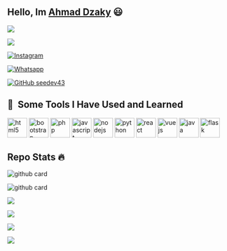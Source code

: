 
<!---
seedev43/seedev43 is a ✨ special ✨ repository because its `README.md` (this file) appears on your GitHub profile.
You can click the Preview link to take a look at your changes.
--->
## Hello, Im [Ahmad Dzaky](https://facebook.com/khunbotme) :smiley:

[<img src="https://img.shields.io/badge/Website-adz.my.id-blue">](www.adz.my.id)

[<img src="https://img.shields.io/badge/Email-dzakykun11@gmail.com-purple">](mailto:dzakykun11@gmail.com)

<a href="https://www.instagram.com/dzakym03" target="_blank"><img src="https://img.shields.io/badge/Instagram-%23E4405F.svg?&style=flat-square&logo=instagram&logoColor=white" alt="Instagram"></a>

<a href="https://wa.me/6289665362153" target="_blank"><img src="https://img.shields.io/badge/Whatsapp-%808080.svg?&style=flat-square&logo=Whatsapp&logoColor=white" alt="Whatsapp"></a>

[![GitHub seedev43](https://img.shields.io/github/followers/seedev43?label=follow&style=social)](https://github.com/seedev43)


## 🚀 &nbsp;Some Tools I Have Used and Learned

<p align="left">

<img src="https://cdn.jsdelivr.net/gh/devicons/devicon/icons/html5/html5-original.svg" alt="html5" width="45" height="45"/>

<img src="https://cdn.jsdelivr.net/gh/devicons/devicon/icons/bootstrap/bootstrap-original.svg" alt="bootstrap" width="45" height="45"/>

<img src="https://cdn.jsdelivr.net/gh/devicons/devicon/icons/php/php-original.svg" alt="php" width="45" height="45"/>

<img src="https://cdn.jsdelivr.net/gh/devicons/devicon/icons/javascript/javascript-original.svg" alt="javascript" width="45" height="45"/>

<img src="https://cdn.jsdelivr.net/gh/devicons/devicon/icons/nodejs/nodejs-original.svg" alt="nodejs" width="45" height="45"/>

<img src="https://cdn.jsdelivr.net/gh/devicons/devicon/icons/python/python-original.svg" alt="python" width="45" height="45"/>

<img src="https://cdn.jsdelivr.net/gh/devicons/devicon/icons/react/react-original.svg" alt="react" width="45" height="45"/>

<img src="https://cdn.jsdelivr.net/gh/devicons/devicon/icons/vuejs/vuejs-original.svg" alt="vuejs" width="45" height="45"/>

<img src="https://cdn.jsdelivr.net/gh/devicons/devicon/icons/java/java-original.svg" alt="java" width="45" height="45"/>

<img src="https://cdn.jsdelivr.net/gh/devicons/devicon/icons/flask/flask-original.svg" alt="flask" width="45" height="45"/>

</p>




## Repo Stats 🔥



![github card](https://github-readme-stats.vercel.app/api/pin/?username=seedev43&repo=seetelebot&theme=highcontrast)

![github card](https://github-readme-stats.vercel.app/api/pin/?username=seedev43&repo=crud-daftar-buku-laravel9&theme=highcontrast)

 <p align="center">

  <a href="https://github.com/seedev43"><img src="https://github-readme-stats.vercel.app/api?username=seedev43&theme=tokyonight&show_icons=true" /></a>

</p>

<p align="center">

  <a href="https://github.com/seedev43"><img src="https://github-readme-streak-stats.herokuapp.com?user=seedev43&theme=tokyonight&hide_border=false&properties=background&border=%239611C5FF" /><a>

</p>

  

<p align="center">

  <a href="https://github.com/seedev43"><img src="https://github-readme-stats.vercel.app/api/top-langs?username=seedev43&theme=tokyonight&layout=compact" /></a>

</p>

  

<p align="center">

  <a href="https://github.com/seedev43"><img src="https://github-profile-trophy.vercel.app/?username=seedev43&theme=radical&margin-w=20&no-bg=true&no-frame=false" /><a>

</p>
   
